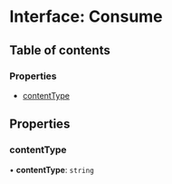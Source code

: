# Interface: Consume

## Table of contents

### Properties

- [contentType](Consume.md#contenttype)

## Properties

### contentType

• **contentType**: `string`

